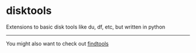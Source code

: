 # disktools
Extensions to basic disk tools like du, df, etc, but written in python

---

You might also want to check out [findtools](https://github.com/ewiger/findtools)
